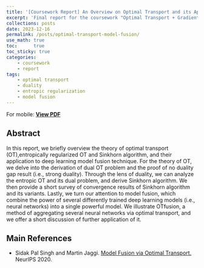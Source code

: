 ```yaml
---
title: '[Coursework Report] An Overview on Optimal Transport and its Application to Model Fusion'
excerpt: 'Final report for the coursework "Optimal Transport + Gradient Flow"'
collections: posts
date: 2023-12-16
permalink: /posts/optimal-transport-model-fusion/
use_math: true
toc:      true
toc_sticky: true
categories:
    - coursework
    - report
tags:
    - optimal transport
    - duality
    - entropic regularization
    - model fusion
---
```


<object data="/files/courseworks/Optimal_Transport_Final_Essay.pdf" width="960" height="1000" type='application/pdf'></object>
For mobile: [**View PDF**](/files/courseworks/Optimal_Transport_Final_Essay.pdf)

## Abstract

In this report, we briefly overview the theory of optimal transport (OT),entropically regularized OT and Sinkhorn algorithm, and their application to deep learning model fusion technique. For the theory of OT, we delve into the derivation of dual OT problem and the proof of no duality gap result (i.e., strong duality). Through the lens of duality, we can analyze the entropic OT and its dual problem, and derive Sinkhorn algorithm. We then provide a short survey of convergence results of Sinkhorn algorithm and its variants. Lastly, we turn our attention to model fusion, which combine the power of several differently trained deep learning models (i.e., neural networks) into a single powerful model. We illustrate OTfusion, a method of aggregating several neural networks via optimal transport, and we offer a short discussion of further application of it.

## Main References

* Sidak Pal Singh and Martin Jaggi. [Model Fusion via Optimal Transport.](https://arxiv.org/abs/1910.05653) NeurIPS 2020.
